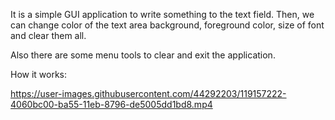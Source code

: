 It is a simple GUI application to write something to the text field. Then, we can change color of the text area background, foreground color, size of font and clear them all.

Also there are some menu tools to clear and exit the application.

How it works:


https://user-images.githubusercontent.com/44292203/119157222-4060bc00-ba55-11eb-8796-de5005dd1bd8.mp4

